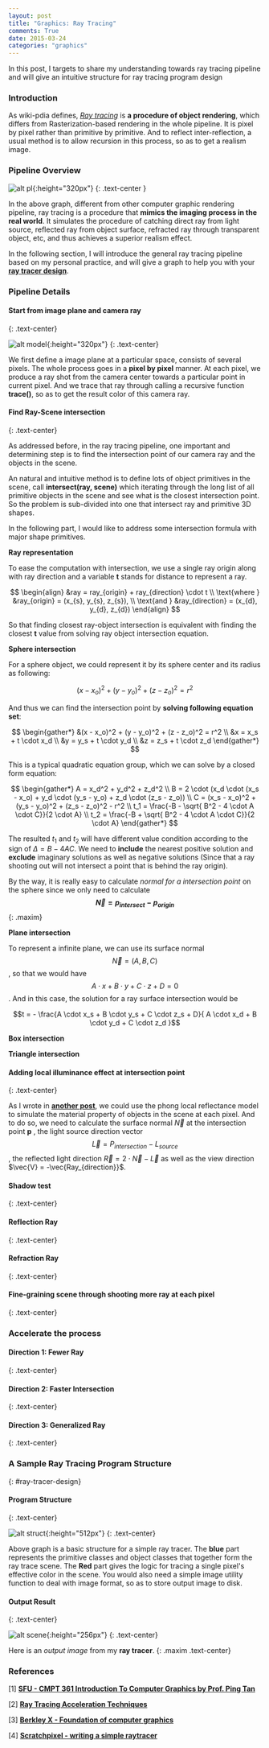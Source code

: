 ```yaml
---
layout: post
title: "Graphics: Ray Tracing"
comments: True
date: 2015-03-24
categories: "graphics"
---
```


In this post, I targets to share my understanding towards ray tracing pipeline and will give an intuitive structure for ray tracing program design

<!--more-->

### Introduction

As wiki-pdia defines, [*Ray tracing*](https://en.wikipedia.org/wiki/Ray_tracing_(graphics)) is __a procedure of object rendering__, which differs from Rasterization-based rendering in the whole pipeline. It is pixel by pixel rather than primitive by primitive. And to reflect inter-reflection, a usual method is to allow recursion in this process, so as to get a realism image.

### Pipeline Overview

![alt pl](/images/posts/2015-04-06-ray-tracing-pipeline.png){:height="320px"}
{: .text-center }

In the above graph, different from other computer graphic rendering pipeline, ray tracing is a procedure that __mimics the imaging process in the real world__. It simulates the procedure of catching direct ray from light source, reflected ray from object surface, refracted ray through transparent object, etc, and thus achieves a superior realism effect.

In the following section, I will introduce the general ray tracing pipeline based on my personal practice, and will give a graph to help you with your [__ray tracer design__](#ray-tracer-design).

### Pipeline Details

#### Start from image plane and camera ray
{: .text-center}

![alt model](/images/posts/2015-04-06-ray-tracing-model.png){:height="320px"}
{: .text-center}

We first define a image plane at a particular space, consists of several pixels. The whole process goes in a __pixel by pixel__ manner. At each pixel, we produce a ray shot from the camera center towards a particular point in current pixel. And we trace that ray through calling a recursive function __trace()__, so as to get the result color of this camera ray.

#### Find Ray-Scene intersection
{: .text-center}

As addressed before, in the ray tracing pipeline, one important and determining step is to find the intersection point of our camera ray and the objects in the scene.

An natural and intuitive method is to define lots of object primitives in the scene, call __intersect(ray, scene)__ which iterating through the long list of all primitive objects in the scene and see what is the closest intersection point. So the problem is sub-divided into one that intersect ray and primitive 3D shapes.

In the following part, I would like to address some intersection formula with major shape primitives.

__Ray representation__

To ease the computation with intersection, we use a single ray origin along with ray direction and a variable __t__ stands for distance to represent a ray.

$$
\begin{align}
  &ray = ray_{origin} + ray_{direction} \cdot t \\
  \text{where } &ray_{origin} = (x_{s}, y_{s}, z_{s}), \\
  \text{and } &ray_{direction} = (x_{d}, y_{d}, z_{d})
\end{align}
$$

So that finding closest ray-object intersection is equivalent with finding the closest __t__ value from solving ray object intersection equation.

__Sphere intersection__

For a sphere object, we could represent it by its sphere center and its radius as following:

$$
(x - x_o)^2 + (y - y_o)^2 + (z - z_o)^2 = r^2
$$

And thus we can find the intersection point by __solving following equation set__:

$$
\begin{gather*}
&(x - x_o)^2 + (y - y_o)^2 + (z - z_o)^2 = r^2 \\
&x = x_s + t \cdot x_d \\
&y = y_s + t \cdot y_d \\
&z = z_s + t \cdot z_d
\end{gather*}
$$

This is a typical quadratic equation group, which we can solve by a closed form equation:

$$
\begin{gather*}
A = x_d^2 + y_d^2 + z_d^2 \\
B = 2 \cdot (x_d \cdot (x_s - x_o) + y_d \cdot (y_s - y_o) + z_d \cdot (z_s - z_o)) \\
C = (x_s - x_o)^2 + (y_s - y_o)^2 + (z_s - z_o)^2 - r^2 \\
t_1 = \frac{-B - \sqrt{ B^2 - 4 \cdot A \cdot C}}{2 \cdot A} \\
t_2 = \frac{-B + \sqrt{ B^2 - 4 \cdot A \cdot C}}{2 \cdot A}
\end{gather*}
$$

The resulted $t_1$ and $t_2$ will have different value condition according to the sign of $\Delta = B - 4 A C$. We need to __include__ the nearest positive solution and __exclude__ imaginary solutions as well as negative solutions (Since that a ray shooting out will not intersect a point that is behind the ray origin).  

By the way, it is really easy to calculate _normal for a intersection point_ on the sphere since we only need to calculate __$$\vec{N} = p_{intersect} - p_{origin}$$__
{: .maxim}

__Plane intersection__

To represent a infinite plane, we can use its surface normal $$\vec{N} = (A, B, C)$$, so that we would have $$A \cdot x + B \cdot y + C \cdot z + D = 0$$. And in this case, the solution for a ray surface intersection would be

$$t = - \frac{A \cdot x_s + B \cdot y_s + C \cdot z_s + D}{ A \cdot x_d + B \cdot y_d + C \cdot z_d }$$


__Box intersection__



__Triangle intersection__




#### Adding __local illuminance effect__ at intersection point
{: .text-center}

As I wrote in [__another post__](/graphics/2015/03/22/local-reflectance-model/), we could use the phong local reflectance model to simulate the material property of objects in the scene at each pixel. And to do so, we need to calculate the surface normal $\vec{N}$ at the intersection point __p__ , the light source direction vector $$\vec{L} = P_{intersection} - L_{source}$$ , the reflected light direction $\vec{R} = 2 \cdot \vec{N} - \vec{L}$ as well as the view direction $\vec{V} = -\vec{Ray_{direction}}$.

#### Shadow test
{: .text-center}

#### Reflection Ray
{: .text-center}

#### Refraction Ray
{: .text-center}

#### Fine-graining scene through __shooting more ray__ at each pixel
{: .text-center}

### Accelerate the process

#### Direction 1: Fewer Ray
{: .text-center}

#### Direction 2: Faster Intersection
{: .text-center}

#### Direction 3: Generalized Ray
{: .text-center}


### A Sample Ray Tracing Program Structure
{: #ray-tracer-design}

#### __Program Structure__
{: .text-center}

![alt struct](/images/posts/2015-04-06-ray-trace-program.png){:height="512px"}
{: .text-center}

Above graph is a basic structure for a simple ray tracer. The __blue__ part represents the primitive classes and object classes that together form the ray trace scene. The __Red__ part gives the logic for tracing a single pixel's effective color in the scene. You would also need a simple image utility function to deal with image format, so as to store output image to disk.

#### __Output Result__
{: .text-center}

![alt scene](/images/posts/2015-04-06-traced-scene.png){:height="256px"}
{: .text-center}


Here is an _output image_ from my __ray tracer__.
{: .maxim .text-center}


### References

[1] [**SFU - CMPT 361 Introduction To Computer Graphics by Prof. Ping Tan**](http://www.cs.sfu.ca/~pingtan/)

[2] [**Ray Tracing Acceleration Techniques**](http://www.cs.virginia.edu/~gfx/Courses/2003/ImageSynthesis/scribed_notes/03_acceleration.pdf)

[3] [**Berkley X - Foundation of computer graphics**](https://courses.edx.org/courses/BerkeleyX/CS-184.1x/2013_October/info)

[4] [**Scratchpixel - writing a simple raytracer**](http://www.scratchapixel.com/old/lessons/3d-basic-lessons/lesson-1-writing-a-simple-raytracer/)
